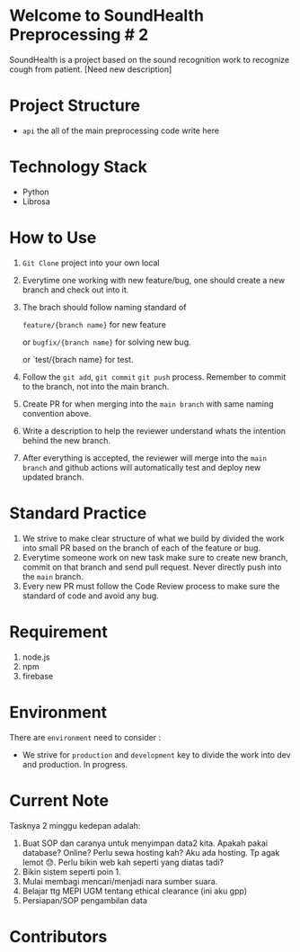 # Welcome to SoundHealth Preprocessing  # 2

SoundHealth is a project based on the sound recognition work to recognize cough from patient. [Need new description]

# Project Structure 
- `api` the all of the main preprocessing code write here

# Technology Stack
- Python
- Librosa

# How to Use
1. `Git Clone` project into your own local 
2. Everytime one working with new feature/bug, one should create a new branch and check out into it. 
3. The brach should follow naming standard of 
    
    `feature/{branch name}` for new feature 
    
    or `bugfix/{branch name}` for solving new bug.
    
    or `test/{brach name} for test.
4. Follow the `git add`, `git commit` `git push` process. Remember to commit to the branch, not into the main branch.  
5. Create PR for when merging into the `main branch` with same naming convention above. 
6. Write a description to help the reviewer understand whats the intention behind the new branch.
7. After everything is accepted, the reviewer will merge into the `main branch` and github actions will automatically test and deploy new updated branch. 

# Standard Practice
1. We strive to make clear structure of what we build by divided the work into small PR based on the branch of each of the feature or bug. 
2. Everytime someone work on new task make sure to create new branch, commit on that branch and send pull request. Never directly push into the `main` branch. 
3. Every new PR must follow the Code Review process to make sure the standard of code and avoid any bug.

# Requirement 
1. node.js
2. npm
3. firebase

# Environment 
There are `environment` need to consider : 
- We strive for `production` and `development` key to divide the work into dev and production. In progress. 


# Current Note 
Tasknya 2 minggu kedepan adalah:
1. Buat SOP dan caranya untuk menyimpan data2 kita. Apakah pakai database? Online? Perlu sewa hosting kah? Aku ada hosting. Tp agak lemot 😓. Perlu bikin web kah seperti yang diatas tadi?
2. Bikin sistem seperti poin 1.
3. Mulai membagi mencari/menjadi nara sumber suara.
4. Belajar ttg MEPI UGM tentang ethical clearance (ini aku gpp)
5. Persiapan/SOP pengambilan data

# Contributors
